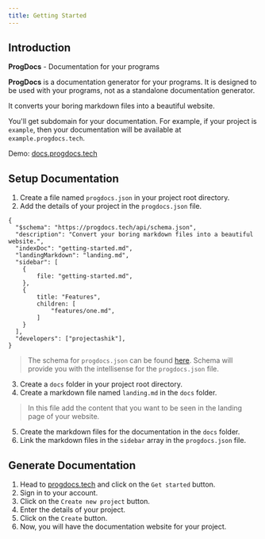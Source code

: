 ```yaml
---
title: Getting Started
---
```


## Introduction

**ProgDocs** - Documentation for your programs

**ProgDocs** is a documentation generator for your programs. It is designed to be used with your programs, not as a standalone documentation generator.

It converts your boring markdown files into a beautiful website.

You'll get subdomain for your documentation. For example, if your project is `example`, then your documentation will be available at `example.progdocs.tech`.

Demo: [docs.progdocs.tech](https://docs.progdocs.tech)

## Setup Documentation

1. Create a file named `progdocs.json` in your project root directory.
2. Add the details of your project in the `progdocs.json` file.
```
{
  "$schema": "https://progdocs.tech/api/schema.json",
  "description": "Convert your boring markdown files into a beautiful website.",
  "indexDoc": "getting-started.md",
  "landingMarkdown": "landing.md",
  "sidebar": [
    {
        file: "getting-started.md",
    },
    {
        title: "Features",
        children: [
            "features/one.md",
        ]
    }
  ],
  "developers": ["projectashik"],
}
```
> The schema for `progdocs.json` can be found [here](https://progdocs.tech/api/schema.json).
> Schema will provide you with the intellisense for the `progdocs.json` file.

3. Create a `docs` folder in your project root directory.
4. Create a markdown file named `landing.md` in the `docs` folder.
> In this file add the content that you want to be seen in the landing page of your website.
5. Create the markdown files for the documentation in the `docs` folder.
6. Link the markdown files in the `sidebar` array in the `progdocs.json` file.

## Generate Documentation
1. Head to [progdocs.tech](https://progdocs.tech) and click on the `Get started` button.
2. Sign in to your account.
3. Click on the `Create new project` button.
4. Enter the details of your project.
5. Click on the `Create` button.
6. Now, you will have the documentation website for your project.

